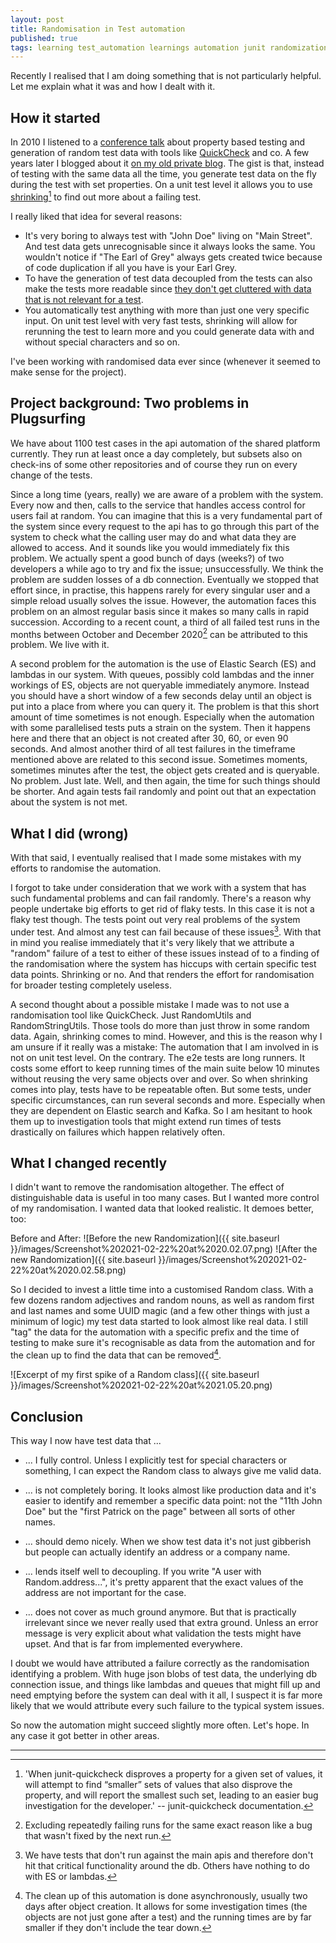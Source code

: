 ```yaml
---
layout: post
title: Randomisation in Test automation
published: true
tags: learning test_automation learnings automation junit randomization property-based_testing property_based_testing
---
```


Recently I realised that I am doing something that is not particularly helpful. Let me explain what it was and how I dealt with it.


## How it started

In 2010 I listened to a [conference talk](https://www.xpdays.de/twiki/bin/view/XPDays2010/UnitTestsAlsSpezifikation) about property based testing and generation of random test data with tools like [QuickCheck](https://pholser.github.io/junit-quickcheck/site/1.0/) and co. A few years later I blogged about it [on my old private blog](https://agiletester.webnode.com/news/tweaking-automated-checks-part-three/). The gist is that, instead of testing with the same data all the time, you generate test data on the fly during the test with set properties. On a unit test level it allows you to use [shrinking](https://pholser.github.io/junit-quickcheck/site/1.0/usage/shrinking.html)[^1] to find out more about a failing test.

I really liked that idea for several reasons:

* It's very boring to always test with "John Doe" living on "Main Street". And test data gets unrecognisable since it always looks the same. You wouldn't notice if "The Earl of Grey" always gets created twice because of code duplication if all you have is your Earl Grey.
* To have the generation of test data decoupled from the tests can also make the tests more readable since [they don't get cluttered with data that is not relevant for a test](https://confluence.fortum.com/display/LA005994/2021/01/29/My+journey+with+Model+data).
* You automatically test anything with more than just one very specific input. On unit test level with very fast tests, shrinking will allow for rerunning the test to learn more and you could generate data with and without special characters and so on.

I've been working with randomised data ever since (whenever it seemed to make sense for the project).


## Project background: Two problems in Plugsurfing 

We have about 1100 test cases in the api automation of the shared platform currently. They run at least once a day completely, but subsets also on check-ins of some other repositories and of course they run on every change of the tests.

Since a long time (years, really) we are aware of a problem with the system. Every now and then, calls to the service that handles access control for users fail at random. You can imagine that this is a very fundamental part of the system since every request to the api has to go through this part of the system to check what the calling user may do and what data they are allowed to access. And it sounds like you would immediately fix this problem. We actually spent a good bunch of days (weeks?) of two developers a while ago to try and fix the issue; unsuccessfully. We think the problem are sudden losses of a db connection. Eventually we stopped that effort since, in practise, this happens rarely for every singular user and a simple reload usually solves the issue. However, the automation faces this problem on an almost regular basis since it makes so many calls in rapid succession. According to a recent count, a third of all failed test runs in the months between October and December 2020[^2] can be attributed to this problem. We live with it.

A second problem for the automation is the use of Elastic Search (ES) and lambdas in our system. With queues, possibly cold lambdas and the inner workings of ES, objects are not queryable immediately anymore. Instead you should have a short window of a few seconds delay until an object is put into a place from where you can query it. The problem is that this short amount of time sometimes is not enough. Especially when the automation with some parallelised tests puts a strain on the system. Then it happens here and there that an object is not created after 30, 60, or even 90 seconds. And almost another third of all test failures in the timeframe mentioned above are related to this second issue. Sometimes moments, sometimes minutes after the test, the object gets created and is queryable. No problem. Just late. Well, and then again, the time for such things should be shorter. And again tests fail randomly and point out that an expectation about the system is not met.


## What I did (wrong)

With that said, I eventually realised that I made some mistakes with my efforts to randomise the automation.

I forgot to take under consideration that we work with a system that has such fundamental problems and can fail randomly. There's a reason why people undertake big efforts to get rid of flaky tests. In this case it is not a flaky test though. The tests point out very real problems of the system under test. And almost any test can fail because of these issues[^3]. With that in mind you realise immediately that it's very likely that we attribute a "random" failure of a test to either of these issues instead of to a finding of the randomisation where the system has hiccups with certain specific test data points. Shrinking or no. And that renders the effort for randomisation for broader testing completely useless.

A second thought about a possible mistake I made was to not use a randomisation tool like QuickCheck. Just RandomUtils and RandomStringUtils. Those tools do more than just throw in some random data. Again, shrinking comes to mind. However, and this is the reason why I am unsure if it really was a mistake: The automation that I am involved in is not on unit test level. On the contrary. The e2e tests are long runners. It costs some effort to keep running times of the main suite below 10 minutes without reusing the very same objects over and over. So when shrinking comes into play, tests have to be repeatable often. But some tests, under specific circumstances, can run several seconds and more. Especially when they are dependent on Elastic search and Kafka. So I am hesitant to hook them up to investigation tools that might extend run times of tests drastically on failures which happen relatively often.

## What I changed recently

I didn't want to remove the randomisation altogether. The effect of distinguishable data is useful in too many cases. But I wanted more control of my randomisation. I wanted data that looked realistic. It demoes better, too:

Before and After:
![Before the new Randomization]({{ site.baseurl }}/images/Screenshot%202021-02-22%20at%2020.02.07.png) ![After the new Randomization]({{ site.baseurl }}/images/Screenshot%202021-02-22%20at%2020.02.58.png)

So I decided to invest a little time into a customised Random class. With a few dozens random adjectives and random nouns, as well as random first and last names and some UUID magic (and a few other things with just a minimum of logic) my test data started to look almost like real data. I still "tag" the data for the automation with a specific prefix and the time of testing to make sure it's recognisable as data from the automation and for the clean up to find the data that can be removed[^4].

![Excerpt of my first spike of a Random class]({{ site.baseurl }}/images/Screenshot%202021-02-22%20at%2021.05.20.png)


## Conclusion

This way I now have test data that ...

* ... I fully control. Unless I explicitly test for special characters or something, I can expect the Random class to always give me valid data.
* ... is not completely boring. It looks almost like production data and it's easier to identify and remember a specific data point: not the "11th John Doe" but the "first Patrick on the page" between all sorts of other names.
* ... should demo nicely. When we show test data it's not just gibberish but people can actually identify an address or a company name.
* ... lends itself well to decoupling. If you write "A user with Random.address...", it's pretty apparent that the exact values of the address are not important for the case.

* ... does not cover as much ground anymore. But that is practically irrelevant since we never really used that extra ground. Unless an error message is very explicit about what validation the tests might have upset. And that is far from implemented everywhere.

I doubt we would have attributed a failure correctly as the randomisation identifying a problem. With huge json blobs of test data, the underlying db connection issue, and things like lambdas and queues that might fill up and need emptying before the system can deal with it all, I suspect it is far more likely that we would attribute every such failure to the typical system issues.

So now the automation might succeed slightly more often. Let's hope. In any case it got better in other areas.



---

[^1]: 'When junit-quickcheck disproves a property for a given set of values, it will attempt to find “smaller” sets of values that also disprove the property, and will report the smallest such set, leading to an easier bug investigation for the developer.' -- junit-quickcheck documentation.

[^2]: Excluding repeatedly failing runs for the same exact reason like a bug that wasn't fixed by the next run.

[^3]: We have tests that don't run against the main apis and therefore don't hit that critical functionality around the db. Others have nothing to do with ES or lambdas.

[^4]: The clean up of this automation is done asynchronously, usually two days after object creation. It allows for some investigation times (the objects are not just gone after a test) and the running times are by far smaller if they don't include the tear down.



